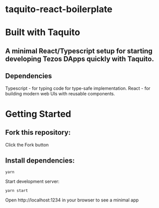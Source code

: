 # taquito-react-boilerplate

# Built with Taquito

## A minimal React/Typescript setup for starting developing Tezos DApps quickly with Taquito.

## Dependencies

Typescript - for typing code for type-safe implementation.
React - for building modern web UIs with reusable components.

# Getting Started

## Fork this repository:

Click the Fork button

## Install dependencies:

`yarn`

Start development server:

`yarn start`

Open http://localhost:1234 in your browser to see a minimal app
